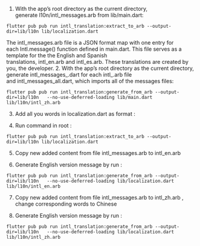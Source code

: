 1. With the app’s root directory as the current directory, generate l10n/intl_messages.arb from lib/main.dart:
```
flutter pub pub run intl_translation:extract_to_arb --output-dir=lib/l10n lib/localization.dart
```

The intl_messages.arb file is a JSON format map with one entry for each Intl.message() function defined in main.dart. This file serves as a template for the the English and Spanish translations, intl_en.arb and intl_es.arb. These translations are created by you, the developer.
2. With the app’s root directory as the current directory, generate intl_messages_<locale>.dart for each intl_<locale>.arb file and intl_messages_all.dart, which imports all of the messages files:


```
flutter pub pub run intl_translation:generate_from_arb --output-dir=lib/l10n   --no-use-deferred-loading lib/main.dart lib/l10n/intl_zh.arb
```


3. Add all you words in localization.dart as format : 



4. Run command in root : 
```
flutter pub pub run intl_translation:extract_to_arb --output-dir=lib/l10n lib/localization.dart
```

5. Copy new added content from file intl_messages.arb to intl_en.arb 



6. Generate English version message by run :
```
flutter pub pub run intl_translation:generate_from_arb --output-dir=lib/l10n   --no-use-deferred-loading lib/localization.dart lib/l10n/intl_en.arb
```
7. Copy new added content from file intl_messages.arb to intl_zh.arb , change corresponding words to Chinese



8. Generate English version message by run :
```
flutter pub pub run intl_translation:generate_from_arb --output-dir=lib/l10n   --no-use-deferred-loading lib/localization.dart lib/l10n/intl_zh.arb
```
